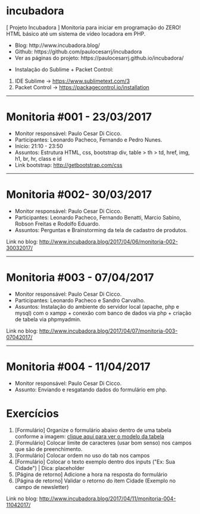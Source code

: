 # incubadora
[ Projeto Incubadora ] Monitoria para iniciar em programação do ZERO! HTML básico até um sistema de vídeo locadora em PHP.

<ul>
<li>Blog: http://www.incubadora.blog/</li>
<li>Github: https://github.com/paulocesarrj/incubadora</li>
<li>Ver as páginas do projeto: https://paulocesarrj.github.io/incubadora/</li>
</ul>

* Instalação do Sublime + Packet Control:
1) IDE Sublime -> https://www.sublimetext.com/3
2) Packet Control -> https://packagecontrol.io/installation

------------------

# Monitoria #001 - 23/03/2017

- Monitor responsável: Paulo Cesar Di Cicco.
- Participantes: Leonardo Pacheco, Fernando e Pedro Nunes.
- Início: 21:10 - 23:50
- Assuntos: Estrutura HTML, css, bootstrap
div, table > th > td, href, img, h1, br, hr, class e id
- Link bootstrap: http://getbootstrap.com/css

------------------

# Monitoria #002- 30/03/2017

- Monitor responsável: Paulo Cesar Di Cicco.
- Participantes: Leonardo Pacheco, Fernando Benatti, Marcio Sabino, Robson Freitas e Rodolfo Eduardo.
- Assuntos: Perguntas e Brainstorming da tela de cadastro de produtos.

Link no blog: http://www.incubadora.blog/2017/04/06/monitoria-002-30032017/

------------------

# Monitoria #003 - 07/04/2017

- Monitor responsável: Paulo Cesar Di Cicco.
- Participantes: Leonardo Pacheco e Sandro Carvalho.
- Assuntos: Instalação do ambiente do servidor local (apache, php e mysql) com o xampp + conexão com banco de dados via php + criação de tabela via phpmyadmin.

Link no blog: http://www.incubadora.blog/2017/04/07/monitoria-003-07042017/

------------------

# Monitoria #004 - 11/04/2017

- Monitor responsável: Paulo Cesar Di Cicco.
- Assunto: Enviando e resgatando dados do formulário em php.

<h1>Exercícios</h1>
<ol>
	<li>[Formulário] Organize o formulário abaixo dentro de uma tabela conforme a imagem: <a target="_blank" href="http://www.incubadora.blog/monitoria/img/modelo-tabela-form-monitoria-13-04-2107.JPG" />clique aqui para ver o modelo da tabela</a></li>
	<li>[Formulário] Colocar limite de caracteres (usar bom senso) nos campos que são de preenchimento.</li>
	<li>[Formulário] Colocar ordem no uso do tab nos campos</li>
	<li>[Formulário] Colocar o texto exemplo dentro dos inputs ("Ex: Sua Cidade") | Dica: placeholder</li>
	<li>[Página de retorno] Adicione a hora na resposta do formulário</li>
	<li>[Página de retorno] Validar o retorno do item Cidade (Exemplo no campo de newsletter)</li>
</ol>

Link no blog: http://www.incubadora.blog/2017/04/11/monitoria-004-11042017/